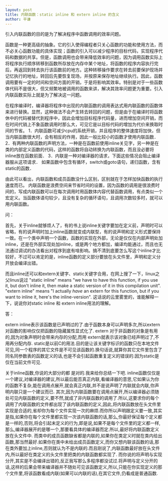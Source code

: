 ```yaml
---
layout: post
title: 内联函数：static inline 和 extern inline 的含义
author: 平谦
---
```


引入内联函数的目的是为了解决程序中函数调用的效率问题。 

函数是一种更高级的抽象。它的引入使得编程者只关心函数的功能和使用方法，而不必关心函数功能的具体实现；函数的引入可以减少程序的目标代码，实现程序代码和数据的共享。但是，函数调用也会带来降低效率的问题，因为调用函数实际上将程序执行顺序转移到函数所存放在内存中某个地址，将函数的程序内容执行完后，再返回到转去执行该函数前的地方。这种转移操作要求在转去前要保护现场并记忆执行的地址，转回后先要恢复现场，并按原来保存地址继续执行。因此，函数调用要有一定的时间和空间方面的开销，于是将影响其效率。特别是对于一些函数体代码不是很大，但又频繁地被调用的函数来讲，解决其效率问题更为重要。引入内联函数实际上就是为了解决这一问题。 

在程序编译时，编译器将程序中出现的内联函数的调用表达式用内联函数的函数体来进行替换。显然，这种做法不会产生转去转回的问题，但是由于在编译时将函数休中的代码被替代到程序中，因此会增加目标程序代码量，进而增加空间开销，而在时间代销上不象函数调用时那么大，可见它是以目标代码的增加为代价来换取时间的节省。
1．内联函数可减少cpu的系统开销，并且程序的整体速度将加快，但当内联函数很大时，会有相反的作用，因此一般比较小的函数才使用内联函数．
2．有两种内联函数的声明方法，一种是在函数前使用inline关见字，另一种是在类的内部定义函数的代码，这样的函数将自动转换为内联函数，而且没必要将inline放在函数前面．
3．内联是一种对编译器的请求，下面这些情况会阻止编译器服从这项请求．
如果函数中包含有循环，switch或goto语句，递归函数，含有static的函数．

由此可以看出，内联函数和成员函数没什么区别，区别就在于怎样加快函数的执行速度而已。
内联函数是浪费空间来节省时间的设置，因为函数的调用是很浪费时间的，写成内联函数可以在每次调用时用函数体内容代替函数调用，有点类似一个宏定义。当函数体语句较少，且没有复杂的循环语句，且调用次数较多时，就可以用内联函数。 
 

问：

首先，关于inline就够烦人了，有的书上说inline关键字要加在定义前，声明时可以省略，有的说声明时加上inline函数就变成内联型，有的说声明和定义形式要保持一致。在一个类中声明一个函数，函数的实现在外部，无论是仅仅在内部声明处加inline，还是在外部实现处加inline，或是两个地方都加，编译均能通过，而且也无法通过调试的办法看出对程序到底有啥影响。搞不清到底要怎么写这个inline才比较好，不过可以肯定的是，inline函数的定义部分要放在头文件里，声明和定义分开放会编译出错。 

而且inline还可以和extern关键字、static关键字合用，在网上搜了一下，linux之父linus说过 "static inline" means "we have to have this function, if you use it, but don't inline it, then make a static version of it in this compilation unit". "extern inline" means "I actually _have_ an extern for this function, but if you want to inline it, here's the inline-version". 
这话说的云里雾里的，谁能解释一下，说说你对static inline 和 extern inline用法的理解。

答：

extern inline表示该函数是已声明过的了.由于函数本身可以声明多次,所以extern对函数的影响仅仅把函数的隐藏属性显式化了. 
extern 对于非函数的对象是有用的,因为对象声明时会带来内存的分配,而用 extern就表示该对象已经声明过了,不用再分配内存. 
static是以前C的用法.目的是让该关键字标识的函数只在本地文件可见,同一个程序的其它文件是不可见该函数的.换句话说,就算你其它文件里包含了同名同参数表的函数定义的话,也是不会引起函数重复定义的错误的.因为static是仅在当前文件可见. 

关于inline函数,你说的大部分的都 是对的.我来给你总结一下吧. 
inline函数仅仅是一个建议,对编译器的建议,所以最后能否真正内联,看编译器的意思,它如果认为你的函数不复杂,能在调用点展开,就会真正内联,并不是说声明了内联就会内联,你声明内联只是一个建议而已. 
其次,因为内联函数要在调用点展开,所以编译器必须随处可见内联函数的定义,要不然,就成了非内联函数的调用了.所以,这要求你的每个调用了内联函数的文件都出现了该内联函数的定义,因此,将内联函数放在头文件里实现是合适的,省却你为每个文件实现一次的麻烦.而你所以声明跟定义要一致,其实是指,如果你在每个文件里都实现一次该内联函数的话,那么,你最好保证每个定义都是一样的,否则,将会引起未定义的行为,即是说,如果不是每个文件里的定义都一样,那么,编译器展开的是哪一个,那要看具体的编译器而定.所以,最好将内联函数定义放在头文件中. 
而类中的成员函数缺省都是内联的,如果你在类定义时就在类内给出函数,那当然最好.如果你在类中未给出成员函数定义,而你又想内联该函数的话,那在类外要加上inline,否则就认为不是内联的.而且刚说了,内联函数最好放在头文件内,所以最好在类定义的头文件里把类的内联函数都实现了. 
而你说的将声明与实现分开,其实是不会编译出错的,反正我写那么多程序都没试过.将声明与定义分开的话,这样的后果会带来编译器并不随处可见该函数定义,所以,只能在你实现定义的那个文件里,将该函数看成内联(如果可以内联的话),在其它文件,仍看成是普通函数.